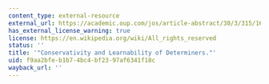 ```yaml
---
content_type: external-resource
external_url: https://academic.oup.com/jos/article-abstract/30/3/315/1651359?redirectedFrom=fulltext
has_external_license_warning: true
license: https://en.wikipedia.org/wiki/All_rights_reserved
status: ''
title: '"Conservativity and Learnability of Determiners."'
uid: f9aa2bfe-b1b7-4bc4-bf23-97af6341f18c
wayback_url: ''
---
```

